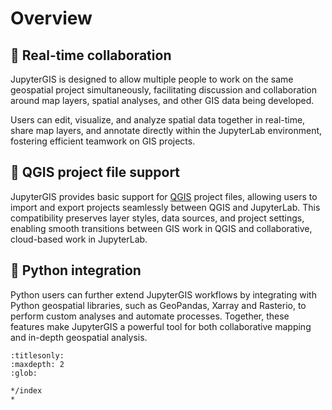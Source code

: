 # Overview

## 🤝 Real-time collaboration

JupyterGIS is designed to allow multiple people to work on the same geospatial project
simultaneously, facilitating discussion and collaboration around map layers, spatial
analyses, and other GIS data being developed.

Users can edit, visualize, and analyze spatial data together in real-time, share map
layers, and annotate directly within the JupyterLab environment, fostering efficient
teamwork on GIS projects.

## 🔄 QGIS project file support

JupyterGIS provides basic support for [QGIS](https://www.qgis.org) project files, allowing users to import and export
projects seamlessly between QGIS and JupyterLab.
This compatibility preserves layer styles, data sources, and project settings, enabling smooth transitions between GIS work
in QGIS and collaborative, cloud-based work in JupyterLab.

## 🐍 Python integration

Python users can further extend JupyterGIS workflows by integrating with Python geospatial libraries, such as GeoPandas, Xarray
and Rasterio, to perform custom analyses and automate processes.
Together, these features make JupyterGIS a powerful tool for
both collaborative mapping and in-depth geospatial analysis.

```{toctree}
:titlesonly:
:maxdepth: 2
:glob:

*/index
*
```
